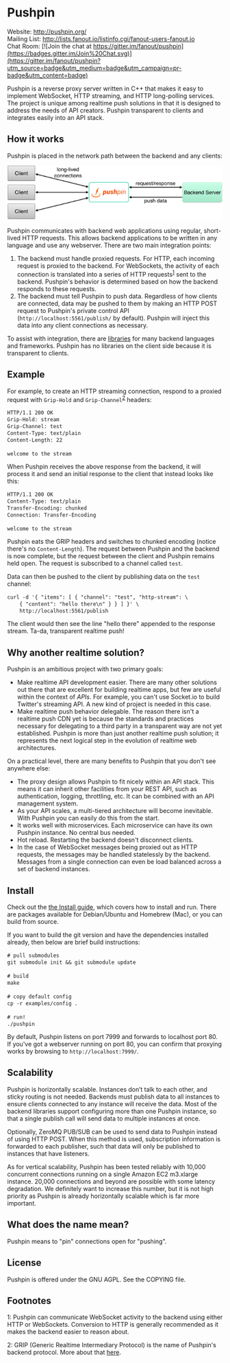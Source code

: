 Pushpin
=======

Website: http://pushpin.org/  
Mailing List: http://lists.fanout.io/listinfo.cgi/fanout-users-fanout.io  
Chat Room: [![Join the chat at https://gitter.im/fanout/pushpin](https://badges.gitter.im/Join%20Chat.svg)](https://gitter.im/fanout/pushpin?utm_source=badge&utm_medium=badge&utm_campaign=pr-badge&utm_content=badge)

Pushpin is a reverse proxy server written in C++ that makes it easy to implement WebSocket, HTTP streaming, and HTTP long-polling services. The project is unique among realtime push solutions in that it is designed to address the needs of API creators. Pushpin transparent to clients and integrates easily into an API stack.

How it works
------------

Pushpin is placed in the network path between the backend and any clients:

<p align="center">
  <img src="doc/image/pushpin-abstract.png" alt="pushpin-abstract"/>
</p>

Pushpin communicates with backend web applications using regular, short-lived HTTP requests. This allows backend applications to be written in any language and use any webserver. There are two main integration points:

1. The backend must handle proxied requests. For HTTP, each incoming request is proxied to the backend. For WebSockets, the activity of each connection is translated into a series of HTTP requests<sup>[1](#proxy-modes)</sup> sent to the backend. Pushpin's behavior is determined based on how the backend responds to these requests.
2. The backend must tell Pushpin to push data. Regardless of how clients are connected, data may be pushed to them by making an HTTP POST request to Pushpin's private control API (`http://localhost:5561/publish/` by default). Pushpin will inject this data into any client connections as necessary.

To assist with integration, there are [libraries](http://pushpin.org/docs/#libraries) for many backend languages and frameworks. Pushpin has no libraries on the client side because it is transparent to clients.

Example
-------

For example, to create an HTTP streaming connection, respond to a proxied request with `Grip-Hold` and `Grip-Channel`<sup>[2](#grip)</sup> headers:

```
HTTP/1.1 200 OK
Grip-Hold: stream
Grip-Channel: test
Content-Type: text/plain
Content-Length: 22

welcome to the stream
```

When Pushpin receives the above response from the backend, it will process it and send an initial response to the client that instead looks like this:

```
HTTP/1.1 200 OK
Content-Type: text/plain
Transfer-Encoding: chunked
Connection: Transfer-Encoding

welcome to the stream
```

Pushpin eats the GRIP headers and switches to chunked encoding (notice there's no `Content-Length`). The request between Pushpin and the backend is now complete, but the request between the client and Pushpin remains held open. The request is subscribed to a channel called `test`.

Data can then be pushed to the client by publishing data on the `test` channel:

```
curl -d '{ "items": [ { "channel": "test", "http-stream": \
    { "content": "hello there\n" } } ] }' \
    http://localhost:5561/publish
```

The client would then see the line "hello there" appended to the response stream. Ta-da, transparent realtime push!

Why another realtime solution?
------------------------------

Pushpin is an ambitious project with two primary goals:

* Make realtime API development easier. There are many other solutions out there that are excellent for building realtime apps, but few are useful within the context of *APIs*. For example, you can't use Socket.io to build Twitter's streaming API. A new kind of project is needed in this case.
* Make realtime push behavior delegable. The reason there isn't a realtime push CDN yet is because the standards and practices necessary for delegating to a third party in a transparent way are not yet established. Pushpin is more than just another realtime push solution; it represents the next logical step in the evolution of realtime web architectures.

On a practical level, there are many benefits to Pushpin that you don't see anywhere else:

* The proxy design allows Pushpin to fit nicely within an API stack. This means it can inherit other facilities from your REST API, such as authentication, logging, throttling, etc. It can be combined with an API management system.
* As your API scales, a multi-tiered architecture will become inevitable. With Pushpin you can easily do this from the start.
* It works well with microservices. Each microservice can have its own Pushpin instance. No central bus needed.
* Hot reload. Restarting the backend doesn't disconnect clients.
* In the case of WebSocket messages being proxied out as HTTP requests, the messages may be handled statelessly by the backend. Messages from a single connection can even be load balanced across a set of backend instances.

Install
-------

Check out the [the Install guide](http://pushpin.org/docs/#install), which covers how to install and run. There are packages available for Debian/Ubuntu and Homebrew (Mac), or you can build from source.

If you want to build the git version and have the dependencies installed already, then below are brief build instructions:

```
# pull submodules
git submodule init && git submodule update

# build
make

# copy default config
cp -r examples/config .

# run!
./pushpin
```

By default, Pushpin listens on port 7999 and forwards to localhost port 80. If you've got a webserver running on port 80, you can confirm that proxying works by browsing to `http://localhost:7999/`.

Scalability
-----------

Pushpin is horizontally scalable. Instances don’t talk to each other, and sticky routing is not needed. Backends must publish data to all instances to ensure clients connected to any instance will receive the data. Most of the backend libraries support configuring more than one Pushpin instance, so that a single publish call will send data to multiple instances at once.

Optionally, ZeroMQ PUB/SUB can be used to send data to Pushpin instead of using HTTP POST. When this method is used, subscription information is forwarded to each publisher, such that data will only be published to instances that have listeners.

As for vertical scalability, Pushpin has been tested reliably with 10,000 concurrent connections running on a single Amazon EC2 m3.xlarge instance. 20,000 connections and beyond are possible with some latency degradation. We definitely want to increase this number, but it is not high priority as Pushpin is already horizontally scalable which is far more important.

What does the name mean?
------------------------

Pushpin means to "pin" connections open for "pushing".

License
-------

Pushpin is offered under the GNU AGPL. See the COPYING file.

Footnotes
---------

<a name="proxy-modes">1</a>: Pushpin can communicate WebSocket activity to the backend using either HTTP or WebSockets. Conversion to HTTP is generally recommended as it makes the backend easier to reason about.

<a name="grip">2</a>: GRIP (Generic Realtime Intermediary Protocol) is the name of Pushpin's backend protocol. More about that [here](https://github.com/fanout/pushpin/blob/master/doc/grip-protocol.md).
